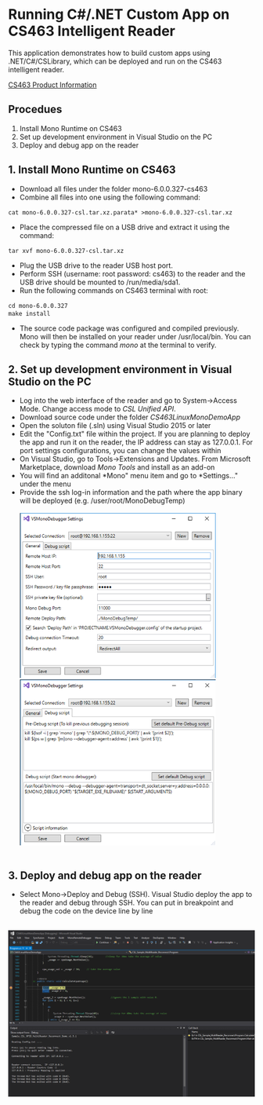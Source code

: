 # Running C#/.NET Custom App on CS463 Intelligent Reader

This application demonstrates how to build custom apps using .NET/C#/CSLibrary, which can be deployed and run on the CS463 intelligent reader.

[CS463 Product Information](https://www.convergence.com.hk/products/cs463/)

## Procedues

1. Install Mono Runtime on CS463
2. Set up development environment in Visual Studio on the PC
3. Deploy and debug app on the reader

## 1. Install Mono Runtime on CS463

- Download all files under the folder mono-6.0.0.327-cs463
- Combine all files into one using the following command:
```console
cat mono-6.0.0.327-csl.tar.xz.parata* >mono-6.0.0.327-csl.tar.xz
```
- Place the compressed file on a USB drive and extract it using the command:
```console
tar xvf mono-6.0.0.327-csl.tar.xz
```
- Plug the USB drive to the reader USB host port.  
- Perform SSH (username: root password: cs463) to the reader and the USB drive should be mounted to /run/media/sda1.
- Run the following commands on CS463 terminal with root:
```console
cd mono-6.0.0.327
make install
```
- The source code package was configured and compiled previously.  Mono will then be installed on your reader under /usr/local/bin.  You can check by typing the command *mono* at the terminal to verify.

## 2. Set up development environment in Visual Studio on the PC

- Log into the web interface of the reader and go to System->Access Mode.  Change access mode to *CSL Unified API*.
- Download source code under the folder *CS463LinuxMonoDemoApp*
- Open the soluton file (.sln) using Visual Studio 2015 or later
- Edit the "Config.txt" file within the project.  If you are planning to deploy the app and run it on the reader, the IP address can stay as 127.0.0.1.  For port settings configurations, you can change the values within
- On Visual Studio, go to Tools->Extensions and Updates.  From Microsoft Marketplace, download *Mono Tools* and install as an add-on
- You will find an additonal *Mono" menu item and go to *Settings..." under the menu
- Provide the ssh log-in information and the path where the app binary will be deployed (e.g. /user/root/MonoDebugTemp)
<br><br>
<img src="app_img/VSMonoDebuggerSettings1.png" width="400"/>&nbsp;<img src="app_img/VSMonoDebuggerSettings2.png" width="400"/>
<br><br>
## 3. Deploy and debug app on the reader

- Select Mono->Deploy and Debug (SSH).  Visual Studio deploy the app to the reader and debug through SSH.  You can put in breakpoint and debug the code on the device line by line
<br><br>
<img src="app_img/VSCSLibraryDebug.png" width="800"/>



